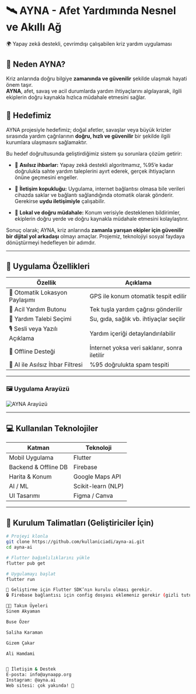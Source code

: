 # 🛰️ AYNA - Afet Yardımında Nesnel ve Akıllı Ağ

 🌍 Yapay zekâ destekli, çevrimdışı çalışabilen kriz yardım uygulaması

## 🚨 Neden AYNA?

Kriz anlarında doğru bilgiye **zamanında ve güvenilir** şekilde ulaşmak hayati önem taşır.  
**AYNA**, afet, savaş ve acil durumlarda yardım ihtiyaçlarını algılayarak, ilgili ekiplerin doğru kaynakla hızlıca müdahale etmesini sağlar.

## 🎯 Hedefimiz

AYNA projesiyle hedefimiz; doğal afetler, savaşlar veya büyük krizler sırasında yardım çağrılarının **doğru, hızlı ve güvenilir** bir şekilde ilgili kurumlara ulaşmasını sağlamaktır.

Bu hedef doğrultusunda geliştirdiğimiz sistem şu sorunlara çözüm getirir:

- 📌 **Asılsız ihbarlar:** Yapay zekâ destekli algoritmamız, %95’e kadar doğrulukla sahte yardım taleplerini ayırt ederek, gerçek ihtiyaçların önüne geçmesini engeller.
  
- 📡 **İletişim kopukluğu:** Uygulama, internet bağlantısı olmasa bile verileri cihazda saklar ve bağlantı sağlandığında otomatik olarak gönderir. Gerekirse **uydu iletişimiyle** çalışabilir.
  
- 🧭 **Lokal ve doğru müdahale:** Konum verisiyle desteklenen bildirimler, ekiplerin doğru yerde ve doğru kaynakla müdahale etmesini kolaylaştırır.

Sonuç olarak; AYNA, kriz anlarında **zamanla yarışan ekipler için güvenilir bir dijital yol arkadaşı** olmayı amaçlar. Projemiz, teknolojiyi sosyal faydaya dönüştürmeyi hedefleyen bir adımdır.

---

## 🔧 Uygulama Özellikleri

| Özellik                         | Açıklama |
|----------------------------------|----------|
| 📍 Otomatik Lokasyon Paylaşımı | GPS ile konum otomatik tespit edilir |
| 🔴 Acil Yardım Butonu          | Tek tuşla yardım çağrısı gönderilir |
| 📝 Yardım Talebi Seçimi        | Su, gıda, sağlık vb. ihtiyaçlar seçilir |
| 🎙️ Sesli veya Yazılı Açıklama | Yardım içeriği detaylandırılabilir |
| 📶 Offline Desteği            | İnternet yoksa veri saklanır, sonra iletilir |
| 🧠 AI ile Asılsız İhbar Filtresi| %95 doğrulukta spam tespiti |

---


### 🖼️ Uygulama Arayüzü

![AYNA Arayüzü](./images/arayuz.png)




---

## 💻 Kullanılan Teknolojiler

| Katman              | Teknoloji         |
|---------------------|------------------|
| Mobil Uygulama      | Flutter          |
| Backend & Offline DB| Firebase         |
| Harita & Konum      | Google Maps API  |
| AI / ML             | Scikit-learn (NLP) |
| UI Tasarımı         | Figma / Canva    |

---

## 🔧 Kurulum Talimatları (Geliştiriciler İçin)

```bash
# Projeyi klonla
git clone https://github.com/kullaniciadi/ayna-ai.git
cd ayna-ai

# Flutter bağımlılıklarını yükle
flutter pub get

# Uygulamayı başlat
flutter run

📱 Geliştirme için Flutter SDK’nın kurulu olması gerekir.
🔒 Firebase bağlantısı için config dosyası eklemeniz gerekir (gizli tutulmalı).

👩‍💻 Takım Üyeleri
Sinem Akyaman

Buse Özer

Saliha Karaman

Gizem Çakar

Ali Hamdami


💬 İletişim & Destek
E-posta: info@aynaapp.org
Instagram: @ayna.ai
Web sitesi: çok yakında! 🚀